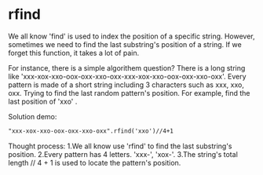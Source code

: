 # rfind
We all know 'find' is used to index the position of a specific string.
However, sometimes we need to find the last substring's position of a string.
If we forget this function, it takes a lot of pain.

For instance, there is a simple algorithem question?
There is a long string like 'xxx-xox-xxo-oox-oxx-xxo-oxx-xxx-xox-xxo-oox-oxx-xxo-oxx'.
Every pattern is made of a short string including 3 characters such as xxx, xxo, oxx.
Trying to find the last random pattern's position. For example, find the last position of 'xxo' .

Solution demo:
```markdown
"xxx-xox-xxo-oox-oxx-xxo-oxx".rfind('xxo')//4+1
```
Thought process:
1.We all know use 'rfind' to find the last substring's position.
2.Every pattern has 4 letters. 'xxx-', 'xox-'.
3.The string's total length // 4 + 1 is used to locate the pattern's position.
